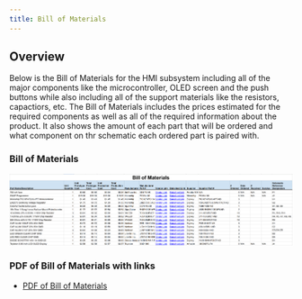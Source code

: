 ```yaml
---
title: Bill of Materials
---
```


## Overview

Below is the Bill of Materials for the HMI subsystem including all of the major components like the microcontroller, OLED screen and the push buttons while also including all of the support materials like the resistors, capactiors, etc. The Bill of Materials includes the prices estimated for the required components as well as all of the required information about the product. It also shows the amount of each part that will be ordered and what component on thr schematic each ordered part is paired with.

### Bill of Materials

![Bill of Materials](Bill_of_Materials.png)

### PDF of Bill of Materials with links

- [PDF of Bill of Materials](EGR314_BOM.pdf)
